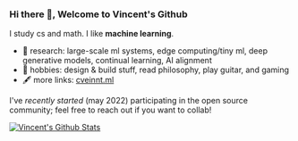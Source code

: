 ### Hi there 👋, Welcome to Vincent's Github

I study cs and math. I like **machine learning**. 

- 🔭 research: large-scale ml systems, edge computing/tiny ml, deep generative models, continual learning, AI alignment
- 🌱 hobbies: design & build stuff, read philosophy, play guitar, and gaming
- 🖋️ more links: [cveinnt.ml](https://cveinnt.ml)

I've _recently started_ (may 2022) participating in the open source community; feel free to reach out if you want to collab!


[![Vincent's Github Stats](https://github-readme-stats.vercel.app/api?username=cveinnt&hide=stars,issues&count_private=false&show_icons=true&theme=tokyonight)](https://github.com/anuraghazra/github-readme-stats)

<!-- [![Top Langs](https://github-readme-stats.vercel.app/api/top-langs/?username=cveinnt&layout=compact&theme=tokyonight&langs_count=10)](https://github.com/anuraghazra/github-readme-stats) -->
